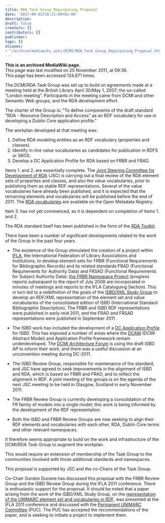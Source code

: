 ```yaml
---
title: RDA Task Group Repurposing Proposal
date: '2017-09-01T16:21:09+01:00'
description: 
draft: false
creators: []
contributors: []
publisher: 
tags: []
aliases:
- "/archive/mediawiki_wiki/DCMI/RDA_Task_Group_Repurposing_Proposal.html"
---
```


 **This is an archived MediaWiki page.**  
This page was last modified on 25 November 2011, at 09:36.  
This page has been accessed 124,671 times.

The DCMI/RDA Task Group was set up to build on agreements made at a meeting held at the British Library April 30/May 1, 2007; the so-called “London meeting”. Participants in the meeting came from DCMI and other Semantic Web groups, and the RDA development effort.

The charter of the Group is: "To define components of the draft standard "RDA - Resource Description and Access" as an RDF vocabulary for use in developing a Dublin Core application profile."

The workplan developed at that meeting was:

1. Define RDA modeling entities as an RDF vocabulary (properties and classes).
2. Identify in-line value vocabularies as candidates for publication in RDFS or SKOS. 
3. Develop a DC Application Profile for RDA based on FRBR and FRAD.

Items 1. and 2. are essentially complete. The [Joint Steering Committee for Development of RDA](http://www.rda-jsc.org/) (JSC) is carrying out a final review of the RDA element sets of properties and classes, and also the value vocabularies, prior to publishing them as stable RDF representations. Several of the value vocabularies have already been published, and it is expected that the remaining elements and vocabularies will be published before the end of 2011. The [RDA vocabularies](http://metadataregistry.org/rdabrowse.htm) are available on the Open Metadata Registry.

Item 3. has not yet commenced, as it is dependent on completion of items 1. and 2.

The RDA standard itself has been published in the form of the [RDA Toolkit](http://www.rdatoolkit.org/).

There have been a number of significant developments related to the work of the Group in the past four years.

- The existence of the Group stimulated the creation of a project within [IFLA](http://www.ifla.org/), the International Federation of Library Associations and Institutions, to develop element sets for FRBR (Functional Requirements for Bibliographic Records) and its related standards FRAD (Functional Requirements for Authority Data) and FRSAD (Functional Requirements for Subject Authority Data): [the FRBR Namespace Project](http://www.ifla.org/en/about-the-frbr-review-group#projects) (progress reports subsequent to the report of July 2008 are incorporated in minutes of meetings and reports to the IFLA Cataloguing Section). This in turn led to a redefinition of the goals of the [ISBD/XML Study Group](http://www.ifla.org/en/node/1795) to develop an RDF/XML representation of the element set and value vocabularies of the consolidated edition of ISBD (International Standard Bibliographic Description). The FRBR and ISBD RDF representations were published in early-mid 2011, and the FRAD and FRSAD representations were published in September 2011.

- The ISBD work has included the development of a [DC Application Profile](http://dublincore.org/documents/profile-guidelines/index.shtml) for ISBD. This has exposed a number of areas where the [DCAM](http://dublincore.org/documents/abstract-model/) (DCMI Abstract Model) and Application Profile framework remain underdeveloped. The [DCMI Architecture Forum](http://dublincore.org/groups/architecture/) is using the draft ISBD AP to inform their work, and there was a useful discussion at an unconvention meeting during DC-2011.

- The ISBD Review Group, responsible for maintenance of the standard, and JSC have agreed to seek improvements in the alignment of ISBD and RDA, which is based on FRBR and FRAD, and to reflect the alignment in RDF. A joint meeting of the groups is on the agenda of the next JSC meeting to be held in Glasgow, Scotland in early November 2011.

- The FRBR Review Group is currently developing a consolidation of the FR family of models into a single model; this work is being informed by the development of the RDF representation.

- Both the ISBD and FRBR Review Groups are now seeking to align their RDF elements and vocabularies with each other, RDA, Dublin Core terms and other relevant namespaces.

It therefore seems appropriate to build on the work and infrastructure of the DCMI/RDA Task Group to augment the workplan.

This would require an extension of membership of the Task Group to the communities involved with those additional standards and namespaces.

This proposal is supported by JSC and the co-Chairs of the Task Group.

Co-Chair Gordon Dunsire has discussed this proposal with the FRBR Review Group and the ISBD Review Group during the IFLA 2011 conference. There is enthusiastic support for the proposal. It should be noted that a paper arising from the work of the ISBD/XML Study Group, on the [representation of the UNIMARC element set and vocabularies in RDF](http://conference.ifla.org/sites/default/files/files/papers/ifla77/187-dunsire-en.pdf), was presented at the IFLA 2011 conference and discussed with the [Permanent UNIMARC Committee](http://www.ifla.org/en/unimarc/puc) (PUC). The PUC has accepted the recommendations of the paper, and is seeking to initiate a project to implement them.

